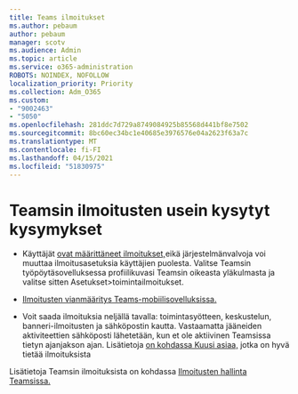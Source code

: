 ```yaml
---
title: Teams ilmoitukset
ms.author: pebaum
author: pebaum
manager: scotv
ms.audience: Admin
ms.topic: article
ms.service: o365-administration
ROBOTS: NOINDEX, NOFOLLOW
localization_priority: Priority
ms.collection: Adm_O365
ms.custom:
- "9002463"
- "5050"
ms.openlocfilehash: 281ddc7d729a8749084925b85568d441bf8e7502
ms.sourcegitcommit: 8bc60ec34bc1e40685e3976576e04a2623f63a7c
ms.translationtype: MT
ms.contentlocale: fi-FI
ms.lasthandoff: 04/15/2021
ms.locfileid: "51830975"
---
```

# <a name="teams-notifications-faq"></a>Teamsin ilmoitusten usein kysytyt kysymykset


- Käyttäjät [ovat määrittäneet ilmoitukset,](https://support.microsoft.com/office/1cc31834-5fe5-412b-8edb-43fecc78413d)eikä järjestelmänvalvoja voi muuttaa ilmoitusasetuksia käyttäjien puolesta. Valitse Teamsin työpöytäsovelluksessa profiilikuvasi Teamsin oikeasta yläkulmasta ja valitse sitten Asetukset>toimintailmoitukset.

- [Ilmoitusten vianmääritys Teams-mobiilisovelluksissa.](https://support.microsoft.com/office/6d125ac2-e440-4fab-8e4c-2227a52d460c)

- Voit saada ilmoituksia neljällä tavalla: toimintasyötteen, keskustelun, banneri-ilmoitusten ja sähköpostin kautta. Vastaamatta jääneiden aktiviteettien sähköposti lähetetään, kun et ole aktiivinen Teamsissa tietyn ajanjakson ajan. Lisätietoja [on kohdassa Kuusi asiaa,](https://support.microsoft.com/office/abb62c60-3d15-4968-b86a-42fea9c22cf4) jotka on hyvä tietää ilmoituksista

Lisätietoja Teamsin ilmoituksista on kohdassa [Ilmoitusten hallinta Teamsissa.](https://support.office.com/article/1cc31834-5fe5-412b-8edb-43fecc78413d#ID0EAABAAA)
